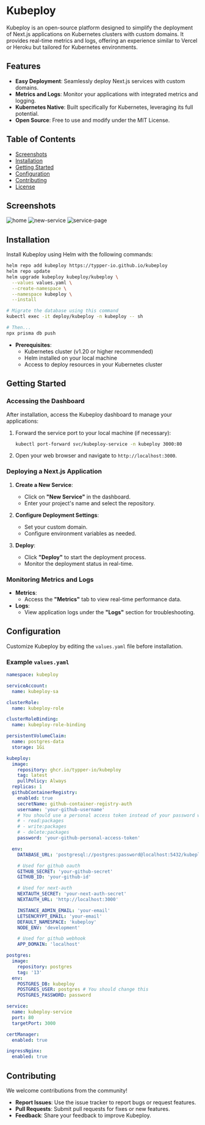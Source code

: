 # Kubeploy

Kubeploy is an open-source platform designed to simplify the deployment of Next.js applications on Kubernetes clusters with custom domains. It provides real-time metrics and logs, offering an experience similar to Vercel or Heroku but tailored for Kubernetes environments.

## Features

- **Easy Deployment**: Seamlessly deploy Next.js services with custom domains.
- **Metrics and Logs**: Monitor your applications with integrated metrics and logging.
- **Kubernetes Native**: Built specifically for Kubernetes, leveraging its full potential.
- **Open Source**: Free to use and modify under the MIT License.

## Table of Contents

- [Screenshots](#screenshots)
- [Installation](#installation)
- [Getting Started](#getting-started)
- [Configuration](#configuration)
- [Contributing](#contributing)
- [License](#license)

## Screenshots

![home](screenshots/home.png)
![new-service](screenshots/new-service.png)
![service-page](screenshots/service-page.png)

## Installation

Install Kubeploy using Helm with the following commands:

```bash
helm repo add kubeploy https://typper-io.github.io/kubeploy
helm repo update
helm upgrade kubeploy kubeploy/kubeploy \
  --values values.yaml \
  --create-namespace \
  --namespace kubeploy \
  --install

# Migrate the database using this command
kubectl exec -it deploy/kubeploy -n kubeploy -- sh

# Then...
npx prisma db push
```

- **Prerequisites**:
  - Kubernetes cluster (v1.20 or higher recommended)
  - Helm installed on your local machine
  - Access to deploy resources in your Kubernetes cluster

## Getting Started

### Accessing the Dashboard

After installation, access the Kubeploy dashboard to manage your applications:

1. Forward the service port to your local machine (if necessary):

   ```bash
   kubectl port-forward svc/kubeploy-service -n kubeploy 3000:80
   ```

2. Open your web browser and navigate to `http://localhost:3000`.

### Deploying a Next.js Application

1. **Create a New Service**:

   - Click on **"New Service"** in the dashboard.
   - Enter your project's name and select the repository.

2. **Configure Deployment Settings**:

   - Set your custom domain.
   - Configure environment variables as needed.

3. **Deploy**:
   - Click **"Deploy"** to start the deployment process.
   - Monitor the deployment status in real-time.

### Monitoring Metrics and Logs

- **Metrics**:
  - Access the **"Metrics"** tab to view real-time performance data.
- **Logs**:
  - View application logs under the **"Logs"** section for troubleshooting.

## Configuration

Customize Kubeploy by editing the `values.yaml` file before installation.

### Example `values.yaml`

```yaml
namespace: kubeploy

serviceAccount:
  name: kubeploy-sa

clusterRole:
  name: kubeploy-role

clusterRoleBinding:
  name: kubeploy-role-binding

persistentVolumeClaim:
  name: postgres-data
  storage: 1Gi

kubeploy:
  image:
    repository: ghcr.io/typper-io/kubeploy
    tag: latest
    pullPolicy: Always
  replicas: 1
  githubContainerRegistry:
    enabled: true
    secretName: github-container-registry-auth
    username: 'your-github-username'
    # You should use a personal access token instead of your password with the following permissions:
    # - read:packages
    # - write:packages
    # - delete:packages
    password: 'your-github-personal-access-token'

  env:
    DATABASE_URL: 'postgresql://postgres:password@localhost:5432/kubeploy'

    # Used for github oauth
    GITHUB_SECRET: 'your-github-secret'
    GITHUB_ID: 'your-github-id'

    # Used for next-auth
    NEXTAUTH_SECRET: 'your-next-auth-secret'
    NEXTAUTH_URL: 'http://localhost:3000'

    INSTANCE_ADMIN_EMAIL: 'your-email'
    LETSENCRYPT_EMAIL: 'your-email'
    DEFAULT_NAMESPACE: 'kubeploy'
    NODE_ENV: 'development'

    # Used for github webhook
    APP_DOMAIN: 'localhost'

postgres:
  image:
    repository: postgres
    tag: '13'
  env:
    POSTGRES_DB: kubeploy
    POSTGRES_USER: postgres # You should change this
    POSTGRES_PASSWORD: password

service:
  name: kubeploy-service
  port: 80
  targetPort: 3000

certManager:
  enabled: true

ingressNginx:
  enabled: true
```

## Contributing

We welcome contributions from the community!

- **Report Issues**: Use the issue tracker to report bugs or request features.
- **Pull Requests**: Submit pull requests for fixes or new features.
- **Feedback**: Share your feedback to improve Kubeploy.
